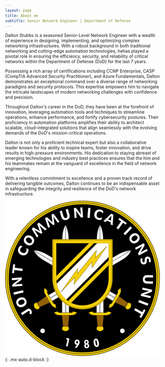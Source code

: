 ```yaml
---
layout: page
title: About me
subtitle: Senior Network Engineer | Department of Defense
---
```


Dalton Stubbs is a seasoned Senior-Level Network Engineer with a wealth of experience in designing, implementing, and optimizing complex networking infrastructures. With a robust background in both traditional networking and cutting-edge automation technologies, hehas played a pivotal role in ensuring the efficiency, security, and reliability of critical networks within the Department of Defense (DoD) for the last 7 years.

Possessing a rich array of certifications including CCNP Enterprise, CASP (CompTIA Advanced Security Practitioner), and Azure Fundamentals, Dalton demonstrates an exceptional command over a diverse range of networking paradigms and security protocols. This expertise empowers him to navigate the intricate landscapes of modern networking challenges with confidence and precision.

Throughout Dalton's career in the DoD, they have been at the forefront of innovation, leveraging automation tools and techniques to streamline operations, enhance performance, and fortify cybersecurity postures. Their proficiency in automation platforms amplifies their ability to architect scalable, cloud-integrated solutions that align seamlessly with the evolving demands of the DoD's mission-critical operations.

Dalton is not only a proficient technical expert but also a collaborative leader known for his ability to inspire teams, foster innovation, and drive results in high-pressure environments. His dedication to staying abreast of emerging technologies and industry best practices ensures that the him and his teammates remain at the vanguard of excellence in the field of network engineering.

With a relentless commitment to excellence and a proven track record of delivering tangible outcomes, Dalton continues to be an indispensable asset in safeguarding the integrity and resilience of the DoD's network infrastructure.


![JCU](assets\img\JCU.png){: .mx-auto.d-block :}

<!--- ### My story

To be honest, I'm having some trouble remembering right now, so why don't you just watch [my movie](https://en.wikipedia.org/wiki/The_Princess_Bride_%28film%29) and it will answer **all** your questions. -->
